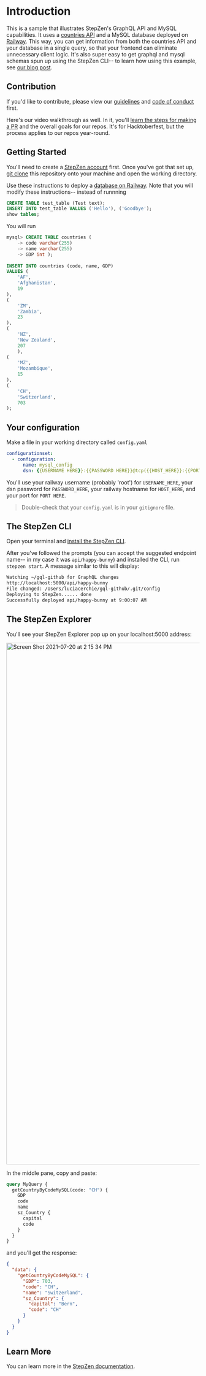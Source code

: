 # Introduction 
This is a sample that illustrates StepZen's GraphQL API and MySQL capabilities. It uses a [countries API](https://github.com/trevorblades/countries) and a MySQL database deployed on [Railway](https://railway.app/).
This way, you can get information from both the countries API and your database in a single query, so that your frontend can eliminate unnecessary client logic. 
It's also super easy to get graphql and mysql schemas spun up using the StepZen CLI-- to learn how using this example, see [our blog post](#no-blog-post-yet).

## Contribution

If you'd like to contribute, please view our [guidelines](https://github.com/stepzen-samples/stepzen-graphql-api-mysql-db/blob/main/CONTRIBUTING.md) and [code of conduct](https://github.com/stepzen-samples/stepzen-graphql-api-mysql-db/blob/main/CODE_OF_CONDUCT.md) first.

Here's our video walkthrough as well. In it, you'll [learn the steps for making a PR](https://www.youtube.com/watch?v=4B6xVyEc_CY&t=1285s) and the overall goals for our repos. It's for Hacktoberfest, but the process applies to our repos year-round. 

## Getting Started
You'll need to create a [StepZen account](https://stepzen.com/request-invite) first. Once you've got that set up, [git clone](https://www.atlassian.com/git/tutorials/setting-up-a-repository/git-clone) this repository onto your machine and open the working directory.

Use these instructions to deploy a [database on Railway](https://gist.github.com/ajcwebdev/8599295373c092f30fce9968eaf48635).
Note that you will modify these instructions-- instead of runnning 
```sql
CREATE TABLE test_table (Test text);
INSERT INTO test_table VALUES ('Hello'), ('Goodbye');
show tables;
```
You will run
```sql
mysql> CREATE TABLE countries (
    -> code varchar(255)
    -> name varchar(255)
    -> GDP int );
    
INSERT INTO countries (code, name, GDP)
VALUES (
	'AF', 
	'Afghanistan',
 	19
),
(
	'ZM', 
	'Zambia', 
 	23
),
(
	'NZ', 
	'New Zealand',
	207
	),
(
	'MZ', 
	'Mozambique', 
	15
),
(
	'CH', 
	'Switzerland', 
	703
);
```

## Your configuration

Make a file in your working directory called `config.yaml`

```yaml
configurationset:
  - configuration:
      name: mysql_config
      dsn: {{USERNAME HERE}}:{{PASSWORD HERE}}@tcp({{HOST_HERE}}:{{PORT_HERE}})/railway
```
You'll use your railway username (probably 'root') for `USERNAME_HERE`, 
your dsn password for `PASSWORD_HERE`,
your railway hostname for `HOST_HERE`,
and your port for `PORT HERE`.

> Double-check that your `config.yaml` is in your `gitignore` file. 

## The StepZen CLI

Open your terminal and [install the StepZen CLI](https://stepzen.com/docs/quick-start). 

After you've followed the prompts (you can accept the suggested endpoint name-- in my case it was `api/happy-bunny`) and installed the CLI, run `stepzen start`.
A message similar to this will display:

```bash
Watching ~/gql-github for GraphQL changes
http://localhost:5000/api/happy-bunny
File changed: /Users/luciacerchie/gql-github/.git/config
Deploying to StepZen...... done
Successfully deployed api/happy-bunny at 9:00:07 AM
```

## The StepZen Explorer

You'll see your StepZen Explorer pop up on your localhost:5000 address:

<img width="1361" alt="Screen Shot 2021-07-20 at 2 15 34 PM" src="https://user-images.githubusercontent.com/54046179/126396456-9f3d977a-d12d-484e-a90f-073f869d4e74.png">


In the middle pane, copy and paste:

```graphql
query MyQuery {
  getCountryByCodeMySQL(code: "CH") {
    GDP
    code
    name
    sz_Country {
      capital
      code
    }
  }
}

```

and you'll get the response:

```json
{
  "data": {
    "getCountryByCodeMySQL": {
      "GDP": 703,
      "code": "CH",
      "name": "Switzerland",
      "sz_Country": {
        "capital": "Bern",
        "code": "CH"
      }
    }
  }
}
```

## Learn More
You can learn more in the [StepZen documentation](https://stepzen.com/docs).
